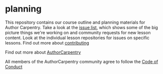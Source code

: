 # planning
This repository contains our course outline and planning materials for Author
Carpentry.  Take a look at the [issue
list](https://github.com/AuthorCarpentry/planning/issues), which shows some of
the big picture things we're working on and community requests for new lesson
content.   Look at the individual lesson repositories
for issues on specific lessons.  Find out more about
[contributing](CONTRIBUTING.md)

Find out more about [AuthorCarpentry](authorcarpentry.github.io)

All members of the AuthorCarpentry community agree to follow the [Code of
Conduct](CONDUCT.md)

